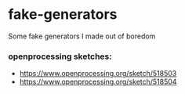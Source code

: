 # fake-generators
Some fake generators I made out of boredom

### openprocessing sketches:
* https://www.openprocessing.org/sketch/518503
* https://www.openprocessing.org/sketch/518504
